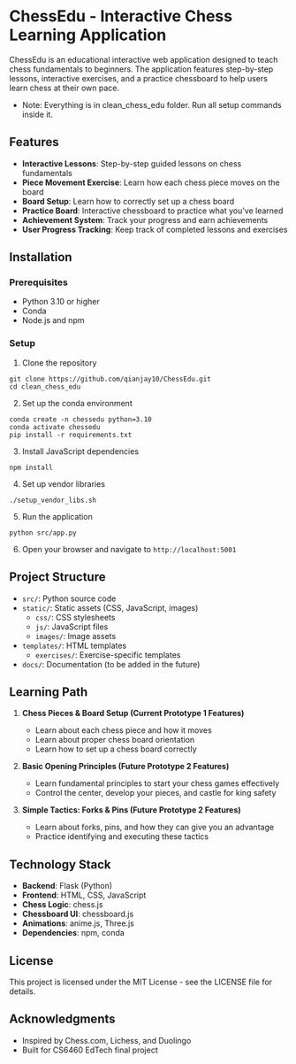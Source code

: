 # ChessEdu - Interactive Chess Learning Application

ChessEdu is an educational interactive web application designed to teach chess fundamentals to beginners. The application features step-by-step lessons, interactive exercises, and a practice chessboard to help users learn chess at their own pace.

* Note: Everything is in clean_chess_edu folder. Run all setup commands inside it.

## Features

- **Interactive Lessons**: Step-by-step guided lessons on chess fundamentals
- **Piece Movement Exercise**: Learn how each chess piece moves on the board
- **Board Setup**: Learn how to correctly set up a chess board
- **Practice Board**: Interactive chessboard to practice what you've learned
- **Achievement System**: Track your progress and earn achievements
- **User Progress Tracking**: Keep track of completed lessons and exercises


## Installation

### Prerequisites

- Python 3.10 or higher
- Conda
- Node.js and npm

### Setup

1. Clone the repository
```
git clone https://github.com/qianjay10/ChessEdu.git
cd clean_chess_edu
```

2. Set up the conda environment
```
conda create -n chessedu python=3.10
conda activate chessedu
pip install -r requirements.txt
```

3. Install JavaScript dependencies
```
npm install
```

4. Set up vendor libraries
```
./setup_vendor_libs.sh
```

5. Run the application
```
python src/app.py
```

6. Open your browser and navigate to `http://localhost:5001`

## Project Structure

- `src/`: Python source code
- `static/`: Static assets (CSS, JavaScript, images)
  - `css/`: CSS stylesheets
  - `js/`: JavaScript files
  - `images/`: Image assets
- `templates/`: HTML templates
  - `exercises/`: Exercise-specific templates
- `docs/`: Documentation (to be added in the future)

## Learning Path

1. **Chess Pieces & Board Setup (Current Prototype 1 Features)**
   - Learn about each chess piece and how it moves
   - Learn about proper chess board orientation
   - Learn how to set up a chess board correctly

2. **Basic Opening Principles (Future Prototype 2 Features)**
   - Learn fundamental principles to start your chess games effectively
   - Control the center, develop your pieces, and castle for king safety

3. **Simple Tactics: Forks & Pins (Future Prototype 2 Features)**
   - Learn about forks, pins, and how they can give you an advantage
   - Practice identifying and executing these tactics

## Technology Stack

- **Backend**: Flask (Python)
- **Frontend**: HTML, CSS, JavaScript
- **Chess Logic**: chess.js
- **Chessboard UI**: chessboard.js
- **Animations**: anime.js, Three.js
- **Dependencies**: npm, conda

## License

This project is licensed under the MIT License - see the LICENSE file for details.

## Acknowledgments

- Inspired by Chess.com, Lichess, and Duolingo
- Built for CS6460 EdTech final project 